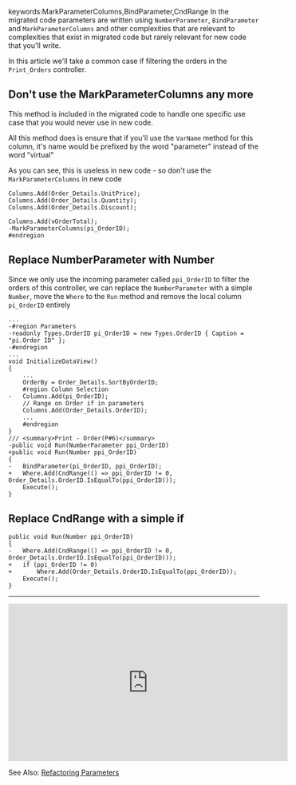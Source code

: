 keywords:MarkParameterColumns,BindParameter,CndRange
In the migrated code parameters are written using `NumberParameter`, `BindParameter` and `MarkParameterColumns` and other complexities that are relevant to complexities that exist in migrated code but rarely relevant for new code that you'll write.

In this article we'll take a common case if filtering the orders in the `Print_Orders` controller.

## Don't use the MarkParameterColumns any more
This method is included in the migrated code to handle one specific use case that you would never use in new code.

All this method does is ensure that if you'll use the `VarName` method for this column, it's name would be prefixed by the word "parameter" instead of the word "virtual"

As you can see, this is useless in new code - so don't use the `MarkParameterColumns` in new code
```csdiff
Columns.Add(Order_Details.UnitPrice);
Columns.Add(Order_Details.Quantity);
Columns.Add(Order_Details.Discount);

Columns.Add(vOrderTotal);
-MarkParameterColumns(pi_OrderID);
#endregion
```

## Replace NumberParameter with Number
Since we only use the incoming parameter called `ppi_OrderID` to filter the orders of this controller, we can replace the `NumberParameter` with a simple `Number`, move the `Where` to the `Run` method and remove the local column `pi_OrderID` entirely

```csdiff
...
-#region Parameters
-readonly Types.OrderID pi_OrderID = new Types.OrderID { Caption = "pi.Order ID" };
-#endregion
...
void InitializeDataView()
{
    ...
    OrderBy = Order_Details.SortByOrderID;
    #region Column Selection
-   Columns.Add(pi_OrderID);
    // Range on Order if in parameters
    Columns.Add(Order_Details.OrderID);
    ...
    #endregion
}
/// <summary>Print - Order(P#6)</summary>
-public void Run(NumberParameter ppi_OrderID)
+public void Run(Number ppi_OrderID)
{
-   BindParameter(pi_OrderID, ppi_OrderID);
+   Where.Add(CndRange(() => ppi_OrderID != 0, Order_Details.OrderID.IsEqualTo(ppi_OrderID)));
    Execute();
}
```

## Replace CndRange with a simple if
```csdiff
public void Run(Number ppi_OrderID)
{
-   Where.Add(CndRange(() => ppi_OrderID != 0, Order_Details.OrderID.IsEqualTo(ppi_OrderID)));
+   if (ppi_OrderID != 0)
+       Where.Add(Order_Details.OrderID.IsEqualTo(ppi_OrderID));
    Execute();
}
```
---
<iframe width="560" height="315" src="https://www.youtube.com/embed/XLc_Xw_9VhE" frameborder="0" allowfullscreen></iframe>

See Also:
[Refactoring Parameters](refactoring-parameters.html)